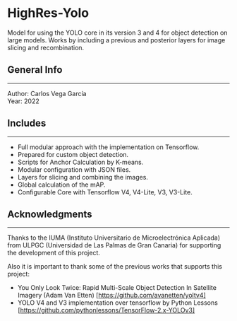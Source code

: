 # HighRes-Yolo
Model for using the YOLO core in its version 3 and 4 for object detection on large models. Works by including a previous and posterior layers for image slicing and recombination.

## General Info

---

Author: Carlos Vega García  
Year: 2022

## Includes

---
- Full modular approach with the implementation on Tensorflow.
- Prepared for custom object detection.
- Scripts for Anchor Calculation by K-means.
- Modular configuration with JSON files.
- Layers for slicing and combining the images.
- Global calculation of the mAP.
- Configurable Core with Tensorflow V4, V4-Lite, V3, V3-Lite.

## Acknowledgments

---

Thanks to the IUMA (Instituto Universitario de Microelectrónica Aplicada) from ULPGC (Universidad de Las Palmas de Gran Canaria) for supporting the development of this project.

Also it is important to thank some of the previous works that supports this project:

- You Only Look Twice: Rapid Multi-Scale Object Detection In Satellite Imagery (Adam Van Etten) [https://github.com/avanetten/yoltv4]
- YOLO V4 and V3 implementation over tensorflow by Python Lessons [https://github.com/pythonlessons/TensorFlow-2.x-YOLOv3]

